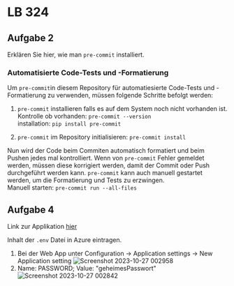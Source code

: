 # LB 324

## Aufgabe 2
Erklären Sie hier, wie man `pre-commit` installiert.
### Automatisierte Code-Tests und -Formatierung

Um `pre-commit`in diesem Repository für automatiesierte  Code-Tests und -Formatierung zu verwenden, müssen folgende Schritte befolgt werden:

1. `pre-commit` installieren falls es auf dem System noch nicht vorhanden ist.  
   Kontrolle ob vorhanden: `pre-commit --version`  
   installation: `pip install pre-commit`
   
2. `pre-commit` im Repository initialisieren: `pre-commit install`
   
Nun wird der Code beim Commiten automatisch formatiert und beim Pushen jedes mal kontrolliert.
Wenn von `pre-commit` Fehler gemeldet werden, müssen diese korrigiert werden, damit der Commit oder Push durchgeführt werden kann. `pre-commit` kann auch manuell gestartet werden, um die Formatierung und Tests zu erzwingen.  
Manuell starten: `pre-commit run --all-files`

## Aufgabe 4
Link zur Applikation [hier](https://burgherramonlb324.azurewebsites.net)

Inhalt der `.env` Datei in Azure eintragen.

1. Bei der Web App unter Configuration -> Application settings -> New Application setting
   ![Screenshot 2023-10-27 002958](https://github.com/Don-Borito/BurgherrAmonLB-324/assets/89085704/ed36f41b-0bc2-4639-97f7-475943cad16d)
2. Name: PASSWORD; Value: "geheimesPasswort"
   ![Screenshot 2023-10-27 002842](https://github.com/Don-Borito/BurgherrAmonLB-324/assets/89085704/9b0ad941-5320-488b-89d3-ebcea8c091b3)


